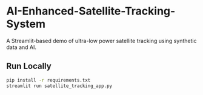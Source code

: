 # AI-Enhanced-Satellite-Tracking-System

A Streamlit-based demo of ultra-low power satellite tracking using synthetic data and AI.

## Run Locally

```bash
pip install -r requirements.txt
streamlit run satellite_tracking_app.py

